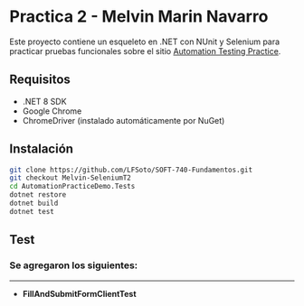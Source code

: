 # Practica 2 - Melvin Marin Navarro

Este proyecto contiene un esqueleto en .NET con NUnit y Selenium para practicar pruebas funcionales sobre el sitio [Automation Testing Practice](https://testautomationpractice.blogspot.com/).

## Requisitos
- .NET 8 SDK
- Google Chrome
- ChromeDriver (instalado automáticamente por NuGet)

## Instalación
```bash
git clone https://github.com/LFSoto/SOFT-740-Fundamentos.git
git checkout Melvin-SeleniumT2 
cd AutomationPracticeDemo.Tests
dotnet restore
dotnet build
dotnet test
```

## Test
### Se agregaron los siguientes:
---
* **FillAndSubmitFormClientTest**
